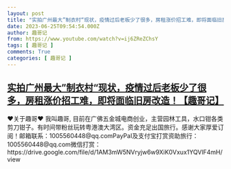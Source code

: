 ```yaml
---
layout: post
title: "实拍广州最大”制衣村“现状，疫情过后老板少了很多，房租涨价招工难，即将面临旧房改造！【趣哥记】"
date: 2023-06-25T09:54:54.000Z
author: 趣哥记
from: https://www.youtube.com/watch?v=ij6ZReZChsY
tags: [ 趣哥记 ]
comments: True
categories: [ 趣哥记 ]
---
```

<!--1687686894000-->
[实拍广州最大”制衣村“现状，疫情过后老板少了很多，房租涨价招工难，即将面临旧房改造！【趣哥记】](https://www.youtube.com/watch?v=ij6ZReZChsY)
------

<div>
♥关于趣哥♥ 我叫趣哥, 目前在广佛五金城电商创业，主营园林工具，水口钳各类剪刀钳子。有时间带粉丝玩转粤港澳大湾区。资金充足出国旅行。感谢大家厚爱订阅！邮箱联系：1005560448@qq.comPayPaI及支付宝打赏资助旅行：1005560448@qq.com微信打赏：https://drive.google.com/file/d/1AM3mW5NVryjw6w9XiK0Vxux1YQVlF4mH/view
</div>
